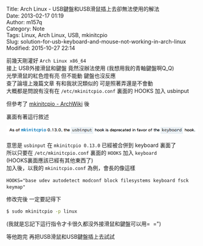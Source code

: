 Title: Arch Linux - USB鍵盤和USB滑鼠插上去卻無法使用的解法  
Date: 2013-02-17 01:19  
Author: m157q  
Category: Note  
Tags: Linux, Arch Linux, USB, mkinitcpio  
Slug: solution-for-usb-keyboard-and-mouse-not-working-in-arch-linux  
Modified: 2015-10-27 22:14  
  
  
前幾天剛灌好 `Arch Linux x86_64`  
接上 USB外接滑鼠和鍵盤 竟然沒辦法使用 (我想用我的青軸鍵盤啊Q_Q)  
光學滑鼠的紅色燈有亮 但不能動 鍵盤也沒反應  
查了論壇上幾篇文章 有和我狀況類似的 可是照著弄還是不會動  
大概都是問說有沒有在 `/etc/mkinitcpio.conf` 裏面的 HOOKS 加入 usbinput  
  
但參考了 [mkinitcpio - ArchWiki](https://wiki.archlinux.org/index.php/Mkinitcpio#HOOKS) 後  
  
裏面有著這行敘述  
  
![mkinitcpio](/files/solution-for-usb-keyboard-and-mouse-not-working-in-arch-linux/mkinitcpio.png)  
  
意思是 `usbinput` 在 `mkinitcpio 0.13.0` 已經被合併到 keyboard 裏面了  
所以只要在 `/etc/mkinitcpio.conf` 裏面的 `HOOKS` 加入 `keyboard`  
(HOOKS裏面應該已經有其他東西了)  
加入後，以我的 `mkinitcpio.conf` 為例，會長的像這樣  
  
`HOOKS="base udev autodetect modconf block filesystems keyboard fsck keymap"`  
  
修改完後 一定要記得下  
  
```sh  
$ sudo mkinitcpio -p linux  
```  
  
(我就是忘記下這行指令才卡很久都沒外接滑鼠和鍵盤可以用=  =")  
  
等他跑完 再把USB滑鼠和USB鍵盤插上去試試  
